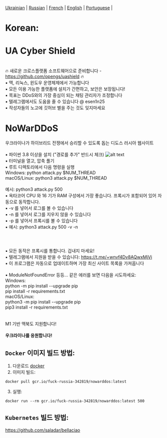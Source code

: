 [Ukrainian](https://github.com/AlexTrushkovsky/NoWarDDoS/blob/main/README.md) | [Russian](https://github.com/AlexTrushkovsky/NoWarDDoS/blob/main/README_ru.md) |   [French](https://github.com/AlexTrushkovsky/NoWarDDoS/blob/main/README_fr.md) | [English](https://github.com/AlexTrushkovsky/NoWarDDoS/blob/main/README_en.md) | [Portuguese](https://github.com/AlexTrushkovsky/NoWarDDoS/blob/main/README_pt.md) |

# <b1>Korean:</b1>

# UA Cyber Shield

<br />🔥 새로운 크로스플랫폼 소프트웨어으로 준비합니다 - https://github.com/opengs/uashield 🔥
<br /> ▪ 맥, 리눅스, 윈도우 운영체제에서 가능합니다
<br /> ▪ 모든 이용 가능한 플랫폼에 설치가 간편하고, 보안은 보장됩니다!
<br /> ▪ 목표는 DDoS와의 가장 중심이 되는 채팅 관리자가 조정합니다
<br /> ▪ 텔레그램에서도 도움을 줄 수 있습니다 @ esen1n25
<br /> ▪ 작성자들의 노고에 깃허브 별을 주는 것도 잊지마세요

# NoWarDDoS

우크라이나가 하이브리드 전쟁에서 승리할 수 있도록 돕는 디도스 러시아 웹사이트
<br />
<br />▪ 파이썬 3.8 이상을 설치 ("경로를 추가" 반드시 체크)
![alt text](https://miro.medium.com/max/1344/0*7nOyowsPsGI19pZT.png)
<br />▪ 터미널을 열고, 압축 풀기
<br />▪ 루트 디렉토리에서 다음 명령을 실행
<br /> Windows: python attack.py $NUM_THREAD
<br /> macOS/Linux: python3 attack.py $NUM_THREAD
<br />
<br /> 예시: python3 attack.py 500
<br />▪ 옥타코어 CPU 와 16 기가 RAM 구성에서 가장 좋습니다. 프록시가 포함되어 있어 자동으로 동작합니다.
<br />▪ -v 를 넣어서 로그를 볼 수 있습니다
<br />▪ -n 를 넣어서 로그를 지우지 않을 수 있습니다
<br />▪ -p 를 넣어서 프록시를 볼 수 있습니다
<br />▪ 예시: python3 attack.py 500 -v -n
<br />

#

<br />▪ 모든 동작은 프록시를 통합니다. 겁내지 마세요!
<br />▪ 텔레그램에서 지원을 받을 수 있습니다: https://t.me/+wnvf4Dv8AQwxMjVi
<br />▪ 이 프로그램은 자동으로 업데이트하며 가장 최신 사이트 목록을 가져옵니다
<br />
<br />▪ ModuleNotFoundError 등등... 같은 에러를 보면 다음을 시도하세요:
<br /> Windows:
<br /> python -m pip install --upgrade pip
<br /> pip install -r requirements.txt
<br /> macOS/Linux:
<br /> python3 -m pip install --upgrade pip
<br /> pip3 install -r requirements.txt
<br />
<br />
<br /> M1 기반 맥북도 지원합니다!
<br />
<br />**우크라이나를 응원합니다!**

## `Docker` 이미지 빌드 방법:

1. 다운로드 [docker](https://www.docker.com/)
2. 이미지 빌드:

```shell
docker pull gcr.io/fuck-russia-342819/nowarddos:latest
```

3. 실행:

```shell
docker run --rm gcr.io/fuck-russia-342819/nowarddos:latest 500
```

## `Kubernetes` 빌드 방법:

https://github.com/saladar/bellaciao
